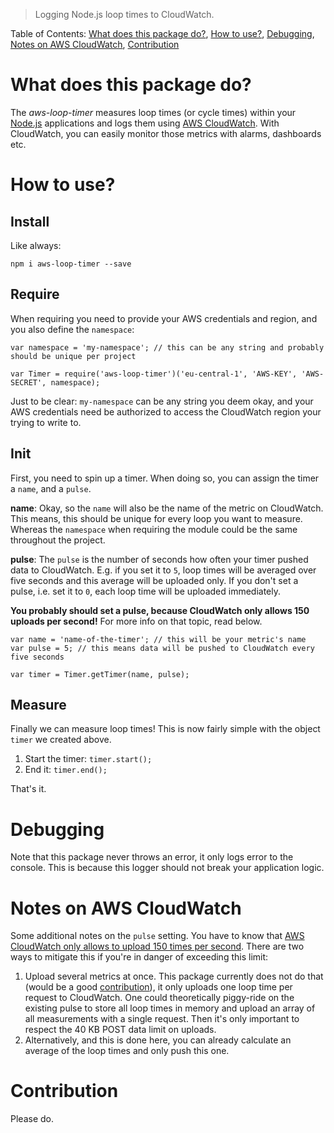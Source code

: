 > Logging Node.js loop times to CloudWatch.

Table of Contents: [What does this package do?](#what-does-this-package-do), [How to use?](#how-to-use), [Debugging](#debugging), [Notes on AWS CloudWatch](#notes-on-aws-cloudwatch), [Contribution](#contribution)


# What does this package do?

The *aws-loop-timer* measures loop times (or cycle times) within your [Node.js](https://nodejs.org) applications and logs them using [AWS CloudWatch](https://aws.amazon.com/cloudwatch). With CloudWatch, you can easily monitor those metrics with alarms, dashboards etc.

# How to use?

## Install

Like always:

```
npm i aws-loop-timer --save
```

## Require

When requiring you need to provide your AWS credentials and region, and you also define the `namespace`:

```
var namespace = 'my-namespace'; // this can be any string and probably should be unique per project

var Timer = require('aws-loop-timer')('eu-central-1', 'AWS-KEY', 'AWS-SECRET', namespace);
```

Just to be clear: `my-namespace` can be any string you deem okay, and your AWS credentials need be authorized to access the CloudWatch region your trying to write to.

## Init

First, you need to spin up a timer. When doing so, you can assign the timer a `name`, and a `pulse`.

**name**: Okay, so the `name` will also be the name of the metric on CloudWatch. This means, this should be unique for every loop you want to measure. Whereas the `namespace` when requiring the module could be the same throughout the project.

**pulse**: The `pulse` is the number of seconds how often your timer pushed data to CloudWatch. E.g. if you set it to `5`, loop times will be averaged over five seconds and this average will be uploaded only. If you don't set a pulse, i.e. set it to `0`, each loop time will be uploaded immediately.

**You probably should set a pulse, because CloudWatch only allows 150 uploads per second!** For more info on that topic, read below.

```
var name = 'name-of-the-timer'; // this will be your metric's name
var pulse = 5; // this means data will be pushed to CloudWatch every five seconds

var timer = Timer.getTimer(name, pulse);
```

## Measure

Finally we can measure loop times! This is now fairly simple with the object `timer` we created above.

1. Start the timer: `timer.start();`
1. End it: `timer.end();`

That's it.

# Debugging

Note that this package never throws an error, it only logs error to the console. This is because this logger should not break your application logic.

# Notes on AWS CloudWatch

Some additional notes on the `pulse` setting. You have to know that [AWS CloudWatch only allows to upload 150 times per second](http://docs.aws.amazon.com/AmazonCloudWatch/latest/DeveloperGuide/cloudwatch_limits.html). There are two ways to mitigate this if you're in danger of exceeding this limit:

1. Upload several metrics at once. This package currently does not do that (would be a good [contribution](#contribution)), it only uploads one loop time per request to CloudWatch. One could theoretically piggy-ride on the existing pulse to store all loop times in memory and upload an array of all measurements with a single request. Then it's only important to respect the 40 KB POST data limit on uploads.
1. Alternatively, and this is done here, you can already calculate an average of the loop times and only push this one.

# Contribution

Please do.
